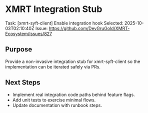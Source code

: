 # XMRT Integration Stub
Task: [xmrt-syft-client] Enable integration hook
Selected: 2025-10-03T02:10:40Z
Issue: https://github.com/DevGruGold/XMRT-Ecosystem/issues/827

## Purpose
Provide a non-invasive integration stub for xmrt-syft-client so the implementation can
be iterated safely via PRs.

## Next Steps
- Implement real integration code paths behind feature flags.
- Add unit tests to exercise minimal flows.
- Update documentation with runbook steps.

